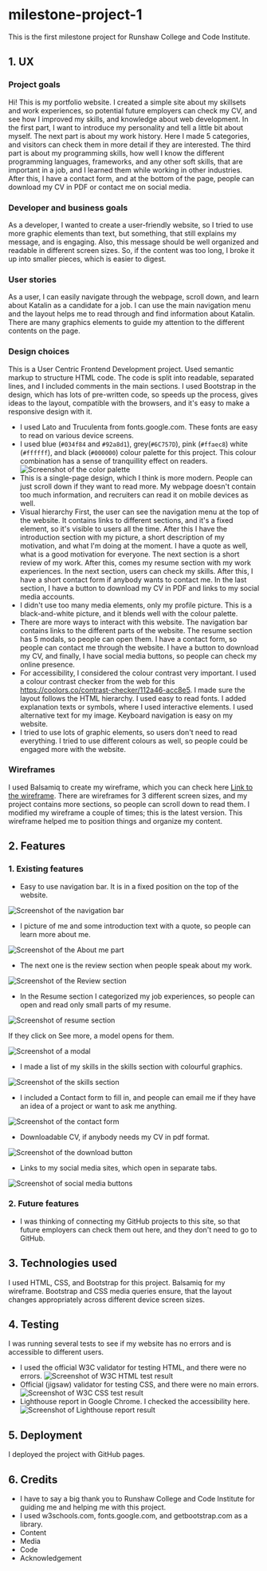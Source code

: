 # milestone-project-1
This is the first milestone project for Runshaw College and Code Institute.
## 1. UX
### Project goals
Hi! This is my portfolio website. I created a simple site about my skillsets and work experiences, so potential future employers can check my CV, and see how I improved my skills, and knowledge about web development. In the first part, I want to introduce my personality and tell a little bit about myself. The next part is about my work history. Here I made 5 categories, and visitors can check them in more detail if they are interested. The third part is about my programming skills, how well I know the different programming languages, frameworks, and any other soft skills, that are important in a job, and I learned them while working in other industries. After this, I have a contact form, and at the bottom of the page, people can download my CV in PDF or contact me on social media.
### Developer and business goals
As a developer, I wanted to create a user-friendly website, so I tried to use more graphic elements than text, but something, that still explains my message, and is engaging. Also, this message should be well organized and readable in different screen sizes. So, if the content was too long, I broke it up into smaller pieces, which is easier to digest.
### User stories
As a user, I can easily navigate through the webpage, scroll down, and learn about Katalin as a candidate for a job. I can use the main navigation menu and the layout helps me to read through and find information about Katalin. There are many graphics elements to guide my attention to the different contents on the page. 
### Design choices
This is a User Centric Frontend Development project. Used semantic markup to structure HTML code. The code is split into readable, separated lines, and I included comments in the main sections. I used Bootstrap in the design, which has lots of pre-written code, so speeds up the process, gives ideas to the layout, compatible with the browsers, and it's easy to make a responsive design with it.
* I used Lato and Truculenta from fonts.google.com. These fonts are easy to read on various device screens.
* I used blue (`#034f84` and `#92a8d1`), grey(`#6C757D`), pink (`#ffaec8`) white (`#ffffff`), and black (`#000000`) colour palette for this project. This colour combination has a sense of tranquillity effect on readers. 
![Screenshot of the color palette](assets/images/readme_images/color_palette.png)
* This is a single-page design, which I think is more modern. People can just scroll down if they want to read more. My webpage doesn't contain too much information, and recruiters can read it on mobile devices as well.
* Visual hierarchy
First, the user can see the navigation menu at the top of the website. It contains links to different sections, and it's a fixed element, so it's visible to users all the time. After this I have the introduction section with my picture, a short description of my motivation, and what I'm doing at the moment. I have a quote as well, what is a good motivation for everyone. The next section is a short review of my work. After this, comes my resume section with my work experiences. In the next section, users can check my skills. After this, I have a short contact form if anybody wants to contact me. In the last section, I have a button to download my CV in PDF and links to my social media accounts.
* I didn't use too many media elements, only my profile picture. This is a black-and-white picture, and it blends well with the colour palette. 
* There are more ways to interact with this website. The navigation bar contains links to the different parts of the website. The resume section has 5 modals, so people can open them. I have a contact form, so people can contact me through the website. I have a button to download my CV, and finally, I have social media buttons, so people can check my online presence. 
* For accessibility, I considered the colour contrast very important. I used a colour contrast checker from the web for this <https://coolors.co/contrast-checker/112a46-acc8e5>. I made sure the layout follows the HTML hierarchy. I used easy to read fonts. I added explanation texts or symbols, where I used interactive elements. I used alternative text for my image. Keyboard navigation is easy on my website. 
* I tried to use lots of graphic elements, so users don't need to read everything. I tried to use different colours as well, so people could be engaged more with the website. 
### Wireframes
I used Balsamiq to create my wireframe, which you can check here [Link to the wireframe](/Milestone-project1.pdf). There are wireframes for 3 different screen sizes, and my project contains more sections, so people can scroll down to read them. I modified my wireframe a couple of times; this is the latest version. This wireframe helped me to position things and organize my content.
## 2. Features
### 1. Existing features
  * Easy to use navigation bar. It is in a fixed position on the top of the website. 

  ![Screenshot of the navigation bar](assets/images/readme_images/navbar.png)

  * I picture of me and some introduction text with a quote, so people can learn more about me.

  ![Screenshot of the About me part](assets/images/readme_images/intro.png)

  * The next one is the review section when people speak about my work.

  ![Screenshot of the Review section](assets/images/readme_images/review.png)

  * In the Resume section I categorized my job experiences, so people can open and read only small parts of my resume. 

  ![Screenshot of resume section](assets/images/readme_images/resume.png)

  If they click on See more, a model opens for them.

  ![Screenshot of a modal](assets/images/readme_images/resume_modal.png)

  * I made a list of my skills in the skills section with colourful graphics.

  ![Screenshot of the skills section](assets/images/readme_images/skills.png)

  * I included a Contact form to fill in, and people can email me if they have an idea of a project or want to ask me anything. 

  ![Screenshot of the contact form](assets/images/readme_images/contact_form.png)

  * Downloadable CV, if anybody needs my CV in pdf format. 

  ![Screenshot of the download button](assets/images/readme_images/cv_download.png)

  * Links to my social media sites, which open in separate tabs. 

  ![Screenshot of social media buttons](assets/images/readme_images/social_media.png)
### 2.  Future features
* I was thinking of connecting my GitHub projects to this site, so that future employers can check them out here, and they don't need to go to GitHub. 
## 3. Technologies used
I used HTML, CSS, and Bootstrap for this project. Balsamiq for my wireframe. Bootstrap and CSS media queries ensure, that the layout changes appropriately across different device screen sizes.
## 4. Testing
I was running several tests to see if my website has no errors and is accessible to different users.
* I used the official W3C validator for testing HTML, and there were no errors.
![Screenshot of W3C HTML test result](assets/images/test%20results/test-html.png)
* Official (jigsaw) validator for testing CSS, and there were no main errors.
![Screenshot of W3C CSS test result](assets/images/test%20results/test-CSS.png)
* Lighthouse report in Google Chrome. I checked the accessibility here. 
![Screenshot of Lighthouse report result](assets/images/test%20results/lighthouse%20report.png)
## 5. Deployment
I deployed the project with GitHub pages.
## 6. Credits
* I have to say a big thank you to Runshaw College and Code Institute for guiding me and helping me with this project.
* I used w3schools.com, fonts.google.com, and getbootstrap.com as a library. 
* Content
* Media
* Code
* Acknowledgement


[def]: /assets/images/readme_images/intro.png
